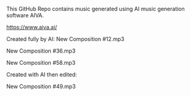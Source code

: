 This GitHub Repo contains music generated using AI music generation software AIVA.

https://www.aiva.ai/


Created fully by AI:
New Composition #12.mp3

New Composition #36.mp3

New Composition #58.mp3



Created with AI then edited:

New Composition #49.mp3
